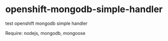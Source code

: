 openshift-mongodb-simple-handler
================================

test openshift mongodb simple handler

Require: nodejs, mongodb, mongoose
